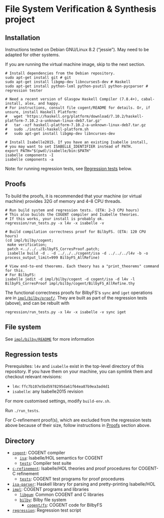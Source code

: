 # File System Verification & Synthesis project


## Installation

Instructions tested on Debian GNU/Linux 8.2 (“jessie”). May need to be adapted for other systems.

If you are running the virtual machine image, skip to the next section.

```
# Install dependencies from the Debian repository.
sudo apt-get install git # git
sudo apt-get install libgmp-dev libncurses5-dev # Haskell
sudo apt-get install python-lxml python-psutil python-pycparser # regression tester

# Need a recent version of Glasgow Haskell Compiler (7.8.4+), cabal-install, alex, and happy.
# For instructions, consult file cogent/README for details. Or, if unsure, install Haskell Platform:
#   wget 'https://haskell.org/platform/download/7.10.2/haskell-platform-7.10.2-a-unknown-linux-deb7.tar.gz'
#   tar -xzf haskell-platform-7.10.2-a-unknown-linux-deb7.tar.gz
#   sudo ./install-haskell-platform.sh
#   sudo apt-get install libgmp-dev libncurses-dev

# Install Isabelle2015. If you have an existing Isabelle install,
# you may want to set ISABELLE_IDENTIFIER instead of PATH.
export PATH="$(pwd)/isabelle/bin:$PATH"
isabelle components -I
isabelle components -a
```
Note: for running regression tests, see [Regression tests](#regression-tests) below.


## Proofs

To build the proofs, it is recommended that your machine (or virtual machine)
provides 32G of memory and 4–8 CPU threads.

```
# Run build system and regression tests. (ETA: 2–3 CPU hours)
# This also builds the COGENT compiler and Isabelle theories.
# If this works, your install is probably ok.
regression/run_tests.py -x l4v -x isabelle -v

# Build compilation correctness proof for BilbyFS. (ETA: 120 CPU hours)
(cd impl/bilby/cogent;
 make verification;
 patch <../../../BilbyFS_CorresProof.patch;
 isabelle build -d . -d ../../../cogent/isa -d ../../../l4v -b -o process_output_limit=999 BilbyFS_AllRefine)

# View end-to-end theorems. Each theory has a "print_theorems" command for this.
# For BilbyFS:
isabelle jedit -d impl/bilby/cogent -d cogent/isa -d l4v -l BilbyFS_CorresProof impl/bilby/cogent/BilbyFS_AllRefine.thy
```

The functional correctness proofs for BilbyFS's `sync` and `iget` operations are in
[`impl/bilby/proof/`](`impl/bilby/proof/`).
They are built as part of the regression tests (above), and can be rebuilt with

```
regression/run_tests.py -x l4v -x isabelle -v sync iget
```


## File system

See [`impl/bilby/README`](`impl/bilby/README`) for more information


## Regression tests

Prerequisites: `l4v` and `isabelle` exist in the top-level directory of this repository.
If you have them on your machine, you can symlink them and checkout relevant revisions:
* `l4v`: `ffc7b107e5bd5978295da61f64ea87b9ea3ad4d1`
* `isabelle`: any Isabelle2015 revision

For more customised settings, modify `build-env.sh`.

Run `./run_tests`.

For C-refinement proof(s), which are excluded from the regression tests above because of
their size, follow instructions in [Proofs](#proofs) section above.

## Directory

* [`cogent`](cogent/): COGENT compiler
  * [`isa`](cogent/isa/): Isabelle/HOL semantics for COGENT
  * [`tests`](cogent/tests/): Compiler test suite
* [`c-refinement`](c-refinement/): Isabelle/HOL theories and proof procedures for COGENT-C refinement
  * [`tests`](c-refinement/tests/): COGENT test programs for proof procedures
* [`isa-parser`](isa-parser/): Haskell library for parsing and pretty-printing Isabelle/HOL
* [`impl`](impl/): COGENT programs and libraries
  * [`libgum`](impl/libgum/): Common COGENT and C libraries
  * [`bilby`](impl/bilby/): Bilby file system
    * [`cogent/fs`](impl/bilby/cogent/fs/): COGENT code for BilbyFS
* [`regression`](regression/): Regression test script
